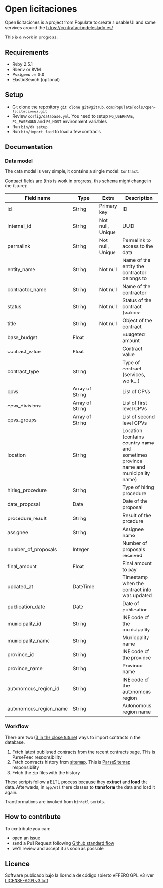 # Open licitaciones

Open licitaciones is a project from Populate to create a usable UI and some services around the https://contrataciondelestado.es/

This is a work in progress.

## Requirements

- Ruby 2.5.1
- Rbenv or RVM
- Postgres >= 9.6
- ElasticSearch (optional)

## Setup

- Git clone the repository `git clone git@github.com:PopulateTools/open-licitaciones.git`
- Review `config/database.yml`. You need to setup `PG_USERNAME`, `PG_PASSWORD` and `PG_HOST` environment variables
- Run `bin/db_setup`
- Run `bin/import_feed` to load a few contracts

## Documentation

### Data model

The data model is very simple, it contains a single model: `Contract`.

Contract fields are (this is work in progress, this schema might change in the future):

| Field name             | Type            | Extra            | Description |
|------------------------|-----------------|------------------|-------------|
| id                     | String          | Primary key      | ID
| internal_id            | String          | Not null, Unique | UUID
| permalink              | String          | Not null, Unique | Permalink to access to the data
| entity_name            | String          | Not null         | Name of the entity the contractor belongs to
| contractor_name        | String          | Not null         | Name of the contractor
| status                 | String          | Not null         | Status of the contract (values:
| title                  | String          | Not null         | Object of the contract
| base_budget            | Float           |                  | Budgeted amount
| contract_value         | Float           |                  | Contract value
| contract_type          | String          |                  | Type of contract (services, work...)
| cpvs                   | Array of String |                  | List of CPVs
| cpvs_divisions         | Array of String |                  | List of first level CPVs
| cpvs_groups            | Array of String |                  | List of second level CPVs
| location               | String          |                  | Location (contains country name and sometimes province name and municipality name)
| hiring_procedure       | String          |                  | Type of hiring procedure
| date_proposal          | Date            |                  | Date of the proposal
| procedure_result       | String          |                  | Result of the prcedure
| assignee               | String          |                  | Assignee name
| number_of_proposals    | Integer         |                  | Number of proposals received
| final_amount           | Float           |                  | Final amount to pay
| updated_at             | DateTime        |                  | Timestamp when the contract info was updated
| publication_date       | Date            |                  | Date of publication
| municipality_id        | String          |                  | INE code of the municipality
| municipality_name      | String          |                  | Municpality name
| province_id            | String          |                  | INE code of the province
| province_name          | String          |                  | Province name
| autonomous_region_id   | String          |                  | INE code  of the autonomous region
| autonomous_region_name | String          |                  | Autonomous region name


### Workflow

There are two ([3 in the close future](https://github.com/PopulateTools/open-licitaciones/issues/1))
ways to import contracts in the database.

1. Fetch latest published contracts from the recent contracts page. This is [ParseFeed](https://github.com/PopulateTools/open-licitaciones/blob/master/app/operations/parse_feed.rb) responsibility
2. Fetch contracts history from [sitemap](https://contrataciondelestado.es/siteindex.xml). This is [ParseSitemap](https://github.com/PopulateTools/open-licitaciones/blob/master/app/operations/parse_sitemap.rb) responsibility
3. Fetch the zip files with the history

These scripts follow a ELTL process because they **extract** and **load** the data. Afterwards, in `app/etl` there classes to **transform** the data and load it again.

Transformations are invoked from `bin/etl` scripts.

## How to contribute

To contribute you can:

- open an issue
- send a Pull Request following [Github standard flow](https://gist.github.com/Chaser324/ce0505fbed06b947d962)
- we'll review and accept it as soon as possible

## Licence

Software publicado bajo la licencia de código abierto AFFERO GPL v3 (ver [LICENSE-AGPLv3.txt](https://github.com/PopulateTools/open-licitaciones/blob/master/LICENSE-AGPLv3.txt))
